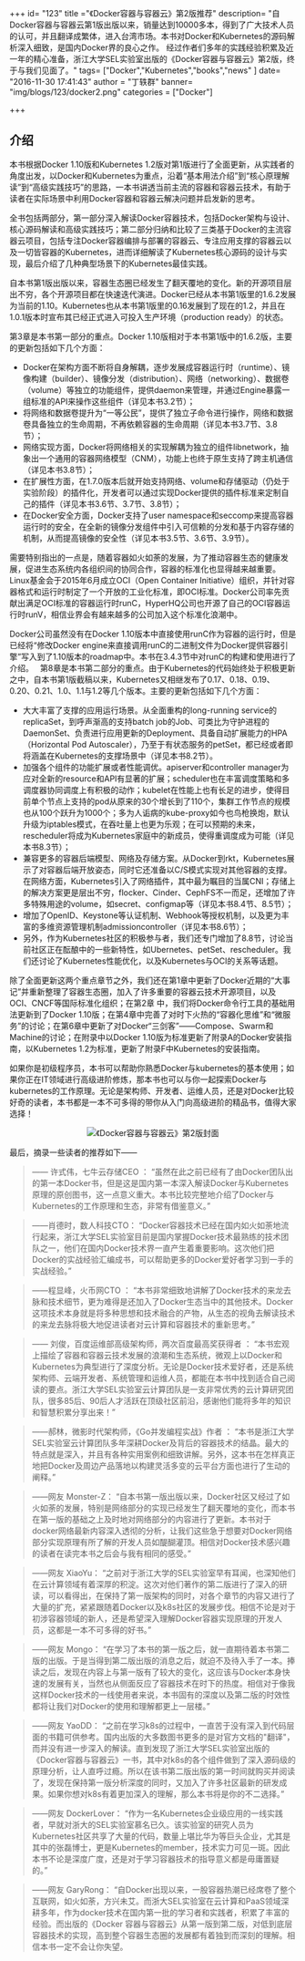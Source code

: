 +++
id= "123"
title ="《Docker容器与容器云》第2版推荐"
description= "自Docker容器与容器云第1版出版以来，销量达到10000多本，得到了广大技术人员的认可，并且翻译成繁体，进入台湾市场。本书对Docker和Kubernetes的源码解析深入细致，是国内Docker界的良心之作。 经过作者们多年的实践经验积累及近一年的精心准备，浙江大学SEL实验室出版的《Docker容器与容器云》第2版，终于与我们见面了。"
tags= ["Docker","Kubernetes","books","news" ]
date= "2016-11-30 17:41:43"
author = "丁轶群"
banner= "img/blogs/123/docker2.png"
categories = ["Docker"]

+++



## 介绍
本书根据Docker 1.10版和Kubernetes 1.2版对第1版进行了全面更新，从实践者的角度出发，以Docker和Kubernetes为重点，沿着“基本用法介绍”到“核心原理解读”到“高级实践技巧”的思路，一本书讲透当前主流的容器和容器云技术，有助于读者在实际场景中利用Docker容器和容器云解决问题并启发新的思考。

<!--more-->

全书包括两部分，第一部分深入解读Docker容器技术，包括Docker架构与设计、核心源码解读和高级实践技巧；第二部分归纳和比较了三类基于Docker的主流容器云项目，包括专注Docker容器编排与部署的容器云、专注应用支撑的容器云以及一切皆容器的Kubernetes，进而详细解读了Kubernetes核心源码的设计与实现，最后介绍了几种典型场景下的Kubernetes最佳实践。 

自本书第1版出版以来，容器生态圈已经发生了翻天覆地的变化。新的开源项目层出不穷，各个开源项目都在快速迭代演进。Docker已经从本书第1版里的1.6.2发展为当前的1.10。Kubernetes也从本书第1版里的0.16发展到了现在的1.2，并且在1.0.1版本时宣布其已经正式进入可投入生产环境（production ready）的状态。  

第3章是本书第一部分的重点。Docker 1.10版相对于本书第1版中的1.6.2版，主要的更新包括如下几个方面： 


- Docker在架构方面不断将自身解耦，逐步发展成容器运行时（runtime）、镜像构建（builder）、镜像分发（distribution）、网络（networking）、数据卷（volume）等独立的功能组件，提供daemon来管理，并通过Engine暴露一组标准的API来操作这些组件（详见本书3.2节）；
- 将网络和数据卷提升为“一等公民”，提供了独立子命令进行操作，网络和数据卷具备独立的生命周期，不再依赖容器的生命周期（详见本书3.7节、3.8节）； 
- 网络实现方面，Docker将网络相关的实现解耦为独立的组件libnetwork，抽象出一个通用的容器网络模型（CNM），功能上也终于原生支持了跨主机通信（详见本书3.8节）；
- 在扩展性方面，在1.7.0版本后就开始支持网络、volume和存储驱动（仍处于实验阶段）的插件化，开发者可以通过实现Docker提供的插件标准来定制自己的插件（详见本书3.6节、3.7节、3.8节）； 
- 在Docker安全方面，Docker支持了user namespace和seccomp来提高容器运行时的安全，在全新的镜像分发组件中引入可信赖的分发和基于内容存储的机制，从而提高镜像的安全性（详见本书3.5节、3.6节、3.9节）。 

需要特别指出的一点是，随着容器如火如荼的发展，为了推动容器生态的健康发展，促进生态系统内各组织间的协同合作，容器的标准化也显得越来越重要。Linux基金会于2015年6月成立OCI（Open Container Initiative）组织，并针对容器格式和运行时制定了一个开放的工业化标准，即OCI标准。Docker公司率先贡献出满足OCI标准的容器运行时runC，HyperHQ公司也开源了自己的OCI容器运行时runV，相信业界会有越来越多的公司加入这个标准化浪潮中。

Docker公司虽然没有在Docker 1.10版本中直接使用runC作为容器的运行时，但是已经将“修改Docker engine来直接调用runC的二进制文件为Docker提供容器引擎”写入到了1.10版本的roadmap中。本书在3.4.3节中对runC的构建和使用进行了介绍。   第8章是本书第二部分的重点。由于Kubernetes的代码始终处于积极更新之中，自本书第1版截稿以来，Kubernetes又相继发布了0.17、0.18、0.19、0.20、0.21、1.0、1.1与1.2等几个版本。主要的更新包括如下几个方面：


-  大大丰富了支撑的应用运行场景。从全面重构的long-running service的replicaSet，到呼声渐高的支持batch job的Job、可类比为守护进程的DaemonSet、负责进行应用更新的Deployment、具备自动扩展能力的HPA（Horizontal Pod Autoscaler），乃至于有状态服务的petSet，都已经或者即将涵盖在Kubernetes的支撑场景中（详见本书8.2节）。
-  加强各个组件的功能扩展或者性能调优。apiserver和controller manager为应对全新的resource和API有显著的扩展；scheduler也在丰富调度策略和多调度器协同调度上有积极的动作；kubelet在性能上也有长足的进步，使得目前单个节点上支持的pod从原来的30个增长到了110个，集群工作节点的规模也从100个跃升为1000个；多为人诟病的kube-proxy如今也鸟枪换炮，默认升级为iptables模式，在吞吐量上也更为乐观；在可以预期的未来，rescheduler将成为Kubernetes家庭中的新成员，使得重调度成为可能（详见本书8.3节）； 
-  兼容更多的容器后端模型、网络及存储方案。从Docker到rkt，Kubernetes展示了对容器后端开放姿态，同时它还准备以C/S模式实现对其他容器的支撑。在网络方面，Kubernetes引入了网络插件，其中最为瞩目的当属CNI；存储上的解决方案更是层出不穷，flocker、Cinder、CephFS不一而足，还增加了许多特殊用途的volume，如secret、configmap等（详见本书8.4节、8.5节）； 
-  增加了OpenID、Keystone等认证机制、Webhook等授权机制，以及更为丰富的多维资源管理机制admissioncontroller（详见本书8.6节）； 
-  另外，作为Kubernetes社区的积极参与者，我们还专门增加了8.8节，讨论当前社区正在酝酿中的一些新特性，如Ubernetes、petSet、rescheduler。我们还讨论了Kubernetes性能优化，以及Kubernetes与OCI的关系等话题。  

除了全面更新这两个重点章节之外，我们还在第1章中更新了Docker近期的“大事记”并重新整理了容器生态圈，加入了许多重要的容器云技术开源项目，以及OCI、CNCF等国际标准化组织；在第2章
中，我们将Docker命令行工具的基础用法更新到了Docker 1.10版；在第4章中完善了对时下火热的“容器化思维”和“微服务”的讨论；在第6章中更新了对Docker“三剑客”——Compose、Swarm和Machine的讨论；在附录中以Docker 1.10版为标准更新了附录A的Docker安装指南，以Kubernetes 1.2为标准，更新了附录F中Kubernetes的安装指南。 

如果你是初级程序员，本书可以帮助你熟悉Docker与kubernetes的基本使用；如果你正在IT领域进行高级进阶修炼，那本书也可以与你一起探索Docker与kubernetes的工作原理。无论是架构师、开发者、运维人员，还是对Docker比较好奇的读者，本书都是一本不可多得的带你从入门向高级进阶的精品书，值得大家选择！ 

<center>
<img src="https://res.cloudinary.com/rachel725/image/upload/v1605616381/sel/docker2_dy0k4p.png" alt="《Docker容器与容器云》第2版封面" style="zoom:100%;" />
</center>


最后，摘录一些读者的推荐如下——  

> —— 许式伟，七牛云存储CEO ： “虽然在此之前已经有了由Docker团队出的第一本Docker书，但是这是国内第一本深入解读Docker与Kubernetes原理的原创图书，这一点意义重大。本书比较完整地介绍了Docker与Kubernetes的工作原理和生态，非常有借鉴意义。”  

> ——肖德时，数人科技CTO： “Docker容器技术已经在国内如火如荼地流行起来，浙江大学SEL实验室目前是国内掌握Docker技术最熟练的技术团队之一，他们在国内Docker技术界一直产生着重要影响。这次他们把Docker的实战经验汇编成书，可以帮助更多的Docker爱好者学习到一手的实战经验。” 

> ——程显峰，火币网CTO ： “本书非常细致地讲解了Docker技术的来龙去脉和技术细节，更为难得是还加入了Docker生态当中的其他技术。Docker这项技术本身就是将多种思想和技术融合的产物，从生态的视角去解读技术的来龙去脉将极大地促进读者对云计算和容器技术的重新思考。” 

> —— 刘俊，百度运维部高级架构师，两次百度最高奖获得者 ： “本书宏观上描绘了容器和容器云技术发展的浪潮和生态系统，微观上以Docker和Kubernetes为典型进行了深度分析。无论是Docker技术爱好者，还是系统架构师、云端开发者、系统管理和运维人员，都能在本书中找到适合自己阅读的要点。浙江大学SEL实验室云计算团队是一支非常优秀的云计算研究团队，很多85后、90后人才活跃在顶级社区前沿，感谢他们能将多年的知识和智慧积累分享出来！” 

> ——郝林，微影时代架构师，《Go并发编程实战》作者 ： “本书是浙江大学SEL实验室云计算团队多年深耕Docker及背后的容器技术的结晶。最大的特点就是深入，并且有各种实用案例和细致讲解。另外，这本书在怎样真正地把Docker及周边产品落地以构建灵活多变的云平台方面也进行了生动的阐释。”   

> ——网友 Monster-Z： “自本书第一版出版以来，Docker社区又经过了如火如荼的发展，特别是网络部分的实现已经发生了翻天覆地的变化，而本书在第一版的基础之上及时地对网络部分的内容进行了更新。本书对于docker网络最新内容深入透彻的分析，让我们这些急于想要对Docker网络部分实现原理有所了解的开发人员如醍醐灌顶。相信对Docker技术感兴趣的读者在读完本书之后会与我有相同的感受。” 

> ——网友 XiaoYu： “之前对于浙江大学的SEL实验室早有耳闻，也深知他们在云计算领域有着深厚的积淀。这次对他们著作的第二版进行了深入的研读，可以看得出，在保持了第一版架构的同时，对各个章节的内容又进行了大量的扩充，紧紧跟随着Docker以及k8s社区的发展步伐。相信不论是对于初涉容器领域的新人，还是希望深入理解Docker容器实现原理的开发人员，这都是一本不可多得的好书。”  

> ——网友 Mongo： “在学习了本书的第一版之后，就一直期待着本书第二版的出版。于是当得到第二版出版的消息之后，就迫不及待入手了一本。捧读之后，发现在内容上与第一版有了较大的变化，这应该与Docker本身快速的发展有关，当然也从侧面反应了容器技术在时下的热度。相信对于像我这样Docker技术的一线使用者来说，本书固有的深度以及第二版的时效性都将让我们对Docker的使用和理解都更上一层楼。” 

> ——网友 YaoDD： “之前在学习k8s的过程中，一直苦于没有深入到代码层面的书籍可供参考。国内出版的大多数图书更多的是对官方文档的"翻译"，而并没有进一步深入的解读。直到发现了浙江大学SEL实验室出版的《Docker容器与容器云》一书，其中对k8s的各个组件做到了深入源码级的原理分析，让人直呼过瘾。所以在该书第二版出版的第一时间就购买并阅读了，发现在保持第一版分析深度的同时，又加入了许多社区最新的研发成果。如果你想对k8s有着更加深入的理解，那么本书将是你的不二选择。”    

> ——网友 DockerLover： “作为一名Kubernetes企业级应用的一线实践者，早就对浙大的SEL实验室慕名已久。该实验室的研究人员为Kubernetes社区共享了大量的代码，数量上堪比华为等巨头企业，尤其是其中的张磊博士，更是Kubernetes的member，技术实力可见一斑。因此本书不论是深度广度，还是对于学习容器技术的指导意义都是毋庸置疑的。”  

> ——网友 GaryRong： “自Docker出现以来，一股容器热潮已经席卷了整个互联网，如火如荼，方兴未艾。而浙大SEL实验室在云计算和PaaS领域深耕多年，作为docker技术在国内第一批的学习者和实践者，积累了丰富的经验。而出版的《Docker 容器与容器云》从第一版到第二版，对低到底层容器技术的实现，高到整个容器生态圈的发展都有着独到而深刻的理解。相信本书一定不会让你失望。 